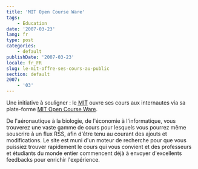 ```yaml
---
title: 'MIT Open Course Ware'
tags:
    - Education
date: '2007-03-23'
lang: fr
type: post
categories:
    - default
publishDate: '2007-03-23'
locale: fr_FR
slug: le-mit-offre-ses-cours-au-public
section: default
2007:
    - '03'
---
```


Une initiative à souligner&nbsp;: le <acronym lang="en" title="Massachusetts Institute Of Technology">MIT</acronym> ouvre ses cours aux internautes via sa plate-forme [MIT Open Course Ware](http://ocw.mit.edu/index.htm).

<!--more-->

De l'aéronautique à la biologie, de l'économie à l'informatique, vous trouverez une vaste gamme de cours pour lesquels vous pourrez même souscrire à un flux RSS, afin d'être tenu au courant des ajouts et modifications. Le site est muni d'un moteur de recherche pour que vous puissiez trouver rapidement le cours qui vous convient et des professeurs et étudiants du monde entier commencent déjà à envoyer d'excellents feedbacks pour enrichir l'expérience.
